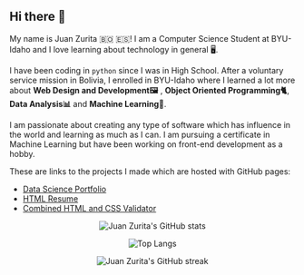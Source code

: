 ## Hi there 👋

My name is Juan Zurita 🇧🇴 🇪🇸! I am a Computer Science Student at BYU-Idaho and I love learning about technology in general 🖥️.

I have been coding in `python` since I was in High School. After a voluntary service mission in Bolivia, I enrolled in BYU-Idaho where I learned a lot more about **Web Design and Development🖼️** , **Object Oriented Programming🐈**, **Data Analysis📊** and **Machine Learning🤖**.

I am passionate about creating any type of software which has influence in the world and learning as much as I can. I am pursuing a certificate in Machine Learning but have been working on front-end development as a hobby.


These are links to the projects I made which are hosted with GitHub pages:

  - [Data Science Portfolio](https://juan-zv.github.io/data-science-portfolio/)
  - [HTML Resume](https://juan-zv.github.io/html-resume/)
  - [Combined HTML and CSS Validator](https://juan-zv.github.io/combined-validator-vanillajs/)

<div align="center">

![Juan Zurita's GitHub stats](https://github-readme-stats.vercel.app/api?username=juan-zv&show_icons=true&theme=dark&count_private=true&hide=prs&include_all_commits=true&hide_border=true)

![Top Langs](https://github-readme-stats.vercel.app/api/top-langs/?username=juan-zv&layout=compact&theme=dark&hide=html,css&hide_border=true)

![Juan Zurita's GitHub streak](https://github-readme-streak-stats.herokuapp.com/?user=juan-zv&theme=dark&date_format=j%20M%5B%20Y%5D&hide_border=true)

</div>